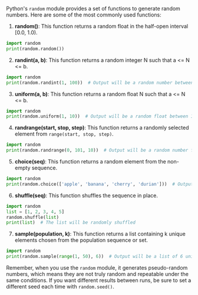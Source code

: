 Python's `random` module provides a set of functions to generate random numbers. Here are some of the most commonly used functions:

1. **random()**: This function returns a random float in the half-open interval [0.0, 1.0). 

```python
import random
print(random.random())  
```

2. **randint(a, b)**: This function returns a random integer N such that a <= N <= b.

```python
import random
print(random.randint(1, 100))  # Output will be a random number between 1 and 100
```

3. **uniform(a, b)**: This function returns a random float N such that a <= N <= b.

```python
import random
print(random.uniform(1, 10))  # Output will be a random float between 1 and 10
```

4. **randrange(start, stop, step)**: This function returns a randomly selected element from `range(start, stop, step)`. 

```python
import random
print(random.randrange(0, 101, 10))  # Output will be a random number from the list [0, 10, 20, ..., 100]
```

5. **choice(seq)**: This function returns a random element from the non-empty sequence.

```python
import random
print(random.choice(['apple', 'banana', 'cherry', 'durian']))  # Output will be a random choice from the list
```

6. **shuffle(seq)**: This function shuffles the sequence in place.

```python
import random
list = [1, 2, 3, 4, 5]
random.shuffle(list)
print(list)  # The list will be randomly shuffled
```

7. **sample(population, k)**: This function returns a list containing k unique elements chosen from the population sequence or set.

```python
import random
print(random.sample(range(1, 50), 6))  # Output will be a list of 6 unique numbers chosen from 1 to 49
```

Remember, when you use the `random` module, it generates pseudo-random numbers, which means they are not truly random and repeatable under the same conditions. If you want different results between runs, be sure to set a different seed each time with `random.seed()`.